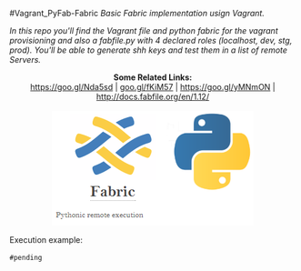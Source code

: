#Vagrant_PyFab-Fabric
*_Basic Fabric implementation usign Vagrant._*

*In this repo you'll find the Vagrant file and python fabric for the vagrant provisioning and also a fabfile.py with 4 declared roles (localhost, dev, stg, prod). You'll be able to generate shh keys and test them in a list of remote Servers.*

<p align="center">
  <b>Some Related Links:</b><br>
  <a href="#">https://goo.gl/Nda5sd</a> |
  <a href="#">goo.gl/fKiM57</a> |
  <a href="#">https://goo.gl/yMNmON</a> |
  <a href="#">http://docs.fabfile.org/en/1.12/</a>
  <br><br>
  <img src="https://github.com/exequielrafaela/Vagrant_PyFab-Fabric/blob/master/Figures/fabric_pyenv.png" 
</p>

Execution example: 
	
	#pending

